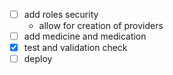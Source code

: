 - [ ] add roles security
  - allow for creation of providers
- [ ] add medicine and medication
- [x] test and validation check
- [ ] deploy
